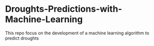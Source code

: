 # Droughts-Predictions-with-Machine-Learning
This repo focus on the development of a machine learning algorithm to predict droughts
